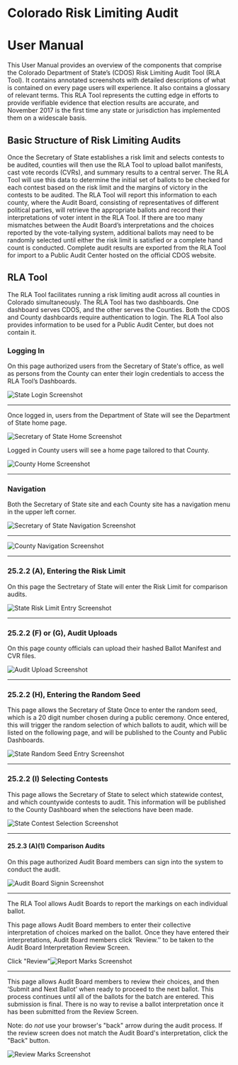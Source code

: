# Colorado Risk Limiting Audit 
# User Manual

This User Manual provides an overview of the components that comprise 
the Colorado Department of State’s (CDOS) Risk Limiting Audit Tool (RLA Tool). 
It contains annotated screenshots with detailed descriptions of what is 
contained on every page users will experience. It also contains a glossary 
of relevant terms. This RLA Tool represents the cutting edge in efforts to 
provide verifiable evidence that election results are accurate, and November 
2017 is the first time any state or jurisdiction has implemented them on a 
widescale basis.

## Basic Structure of Risk Limiting Audits

Once the Secretary of State establishes a risk limit and selects contests to 
be audited, counties will then use the RLA Tool to upload ballot manifests, 
cast vote records (CVRs), and summary results to a central server. The RLA 
Tool will use this data to determine the initial set of ballots to be checked 
for each contest based on the risk limit and the margins of victory in the 
contests to be audited. The RLA Tool will report this information to each 
county, where the Audit Board, consisting of representatives of different 
political parties, will retrieve the appropriate ballots and record their 
interpretations of voter intent in the RLA Tool. If there are too many 
mismatches between the Audit Board’s interpretations and the choices 
reported by the vote-tallying system, additional ballots may need to be 
randomly selected until either the risk limit is satisfied or a complete 
hand count is conducted. Complete audit results are exported from the RLA 
Tool for import to a Public Audit Center hosted on the official CDOS website.

## RLA Tool

The RLA Tool facilitates running a risk limiting audit across all counties 
in Colorado simultaneously. The RLA Tool has two dashboards. One dashboard 
serves CDOS, and the other serves the Counties. Both the CDOS and County 
dashboards require authentication to login. The RLA Tool also provides 
information to be used for a Public Audit Center, but does not contain it.

### Logging In

On this page authorized users from the Secretary of State's office, as well as 
persons from the County can enter their login credentials to access the RLA Tool’s 
Dashboards.

![State Login Screenshot](./screenshots/StateLogin.png)

---

Once logged in, users from the Department of State will see the Department of 
State home page.

![Secretary of State Home Screenshot](./screenshots/SoSHome.png)

Logged in County users will see a home page tailored to that County.

![County Home Screenshot](./screenshots/CountyHome.png)

---

### Navigation

Both the Secretary of State site and each County site has a navigation menu 
in the upper left corner.

![Secretary of State Navigation Screenshot](./screenshots/SoSNav.png)

---

![County Navigation Screenshot](./screenshots/CountyNav.png)

---

### 25.2.2 (A), Entering the Risk Limit

On this page the Sectretary of State will enter the Risk Limit for comparison audits.

![State Risk Limit Entry Screenshot](./screenshots/RiskLimitEntry.png)

---

### 25.2.2 (F) or (G), <a name="comparison-audit-upload"></a>Audit Uploads

On this page county officials can upload their hashed Ballot Manifest and CVR files.

![Audit Upload Screenshot](./screenshots/AuditUpload.png)

---

### 25.2.2 (H), Entering the Random Seed

This page allows the Secretary of State Once to enter the random seed, which 
is a 20 digit number chosen during a public ceremony. Once entered, this will 
trigger the random selection of which ballots to audit, which will be listed 
on the following page, and will be published to the County and Public Dashboards.

![State Random Seed Entry Screenshot](./screenshots/RandomSeedEntry.png)

---

### 25.2.2 (I) Selecting Contests

This page allows the Secretary of State to select which statewide contest, and 
which countywide contests to audit. This information will be published to the 
County Dashboard when the selections have been made.

![State Contest Selection Screenshot](./screenshots/ContestSelection.png)

---

#### 25.2.3 (A)(1) Comparison Audits

On this page authorized Audit Board members can sign into the system to conduct 
the audit.

![Audit Board Signin Screenshot](./screenshots/ABsignin.png)

---

The RLA Tool allows Audit Boards to report the markings on each individual ballot.

This page allows Audit Board members to enter their collective interpretation 
of choices marked on the ballot. Once they have entered their interpretations, 
Audit Board members click ‘Review.’’ to be taken to the Audit Board Interpretation 
Review Screen.

Click "Review"![Report Marks Screenshot](./screenshots/ReportMarks.png)

---

This page allows Audit Board members to review their choices, and then 
‘Submit and Next Ballot’ when ready to proceed to the next ballot. This 
process continues until all of the ballots for the batch are entered.
 This submission is final. There is no way to revise a ballot interpretation 
 once it has been submitted from the Review Screen.

Note: do *not* use your browser's "back" arrow during the audit process.
If the review screen does not match the Audit Board's interpretation,
click the "Back" button.

![Review Marks Screenshot](./screenshots/ReviewMarks.png)
